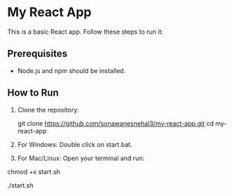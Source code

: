 # My React App

This is a basic React app. Follow these steps to run it:

## Prerequisites

- Node.js and npm should be installed.

## How to Run

1. Clone the repository:

   git clone https://github.com/sonawanesnehal3/my-react-app.git
   cd my-react-app

2. For Windows:
Double click on start.bat.

3. For Mac/Linux:
Open your terminal and run:

chmod +x start.sh

./start.sh

